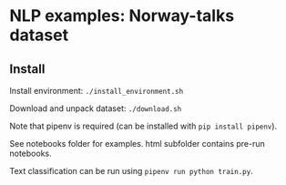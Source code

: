 # NLP examples: Norway-talks dataset

## Install
Install environment: `./install_environment.sh`

Download and unpack dataset: `./download.sh`

Note that pipenv is required (can be installed with `pip install pipenv`).

See notebooks folder for examples. html subfolder contains pre-run notebooks.

Text classification can be run using `pipenv run python train.py`.
